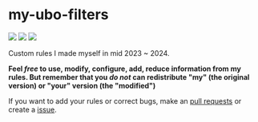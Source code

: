 # my-ubo-filters

<a href="https://github.com/PatoFlamejanteTV/my-ubo-filters"><img src="https://img.shields.io/badge/open--source-yes-green"></a>
<a href="https://github.com/PatoFlamejanteTV/my-ubo-filters"><img src="https://img.shields.io/badge/license-ART--2.0-orange"></a> 
<a href="https://github.com/PatoFlamejanteTV/my-ubo-filters"><img src="https://img.shields.io/badge/contributions-welcome-green"></a>

Custom rules I made myself in mid 2023 ~ 2024.

**Feel *free* to use, modify, configure, add, reduce information from my rules. But remember that you *do not* can redistribute "my" (the original version) or "your" version (the "modified")**

If you want to add your rules or correct bugs, make an [pull requests](https://github.com/PatoFlamejanteTV/my-ubo-filters/branches) or create a [issue](https://github.com/PatoFlamejanteTV/my-ubo-filters/issues).
